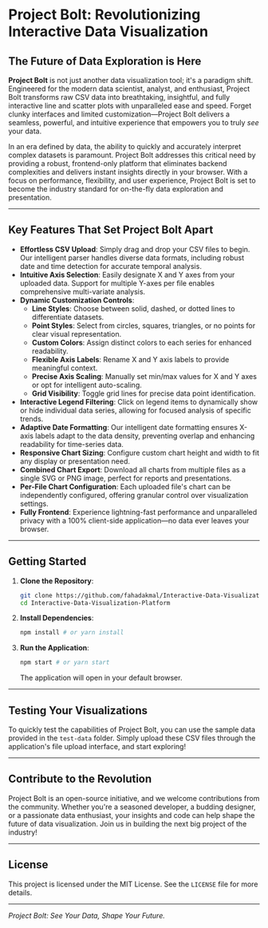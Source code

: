 # Project Bolt: Revolutionizing Interactive Data Visualization

## The Future of Data Exploration is Here

**Project Bolt** is not just another data visualization tool; it's a paradigm shift. Engineered for the modern data scientist, analyst, and enthusiast, Project Bolt transforms raw CSV data into breathtaking, insightful, and fully interactive line and scatter plots with unparalleled ease and speed. Forget clunky interfaces and limited customization—Project Bolt delivers a seamless, powerful, and intuitive experience that empowers you to truly *see* your data.

In an era defined by data, the ability to quickly and accurately interpret complex datasets is paramount. Project Bolt addresses this critical need by providing a robust, frontend-only platform that eliminates backend complexities and delivers instant insights directly in your browser. With a focus on performance, flexibility, and user experience, Project Bolt is set to become the industry standard for on-the-fly data exploration and presentation.

---

## Key Features That Set Project Bolt Apart

*   **Effortless CSV Upload**: Simply drag and drop your CSV files to begin. Our intelligent parser handles diverse data formats, including robust date and time detection for accurate temporal analysis.
*   **Intuitive Axis Selection**: Easily designate X and Y axes from your uploaded data. Support for multiple Y-axes per file enables comprehensive multi-variate analysis.
*   **Dynamic Customization Controls**:
    *   **Line Styles**: Choose between solid, dashed, or dotted lines to differentiate datasets.
    *   **Point Styles**: Select from circles, squares, triangles, or no points for clear visual representation.
    *   **Custom Colors**: Assign distinct colors to each series for enhanced readability.
    *   **Flexible Axis Labels**: Rename X and Y axis labels to provide meaningful context.
    *   **Precise Axis Scaling**: Manually set min/max values for X and Y axes or opt for intelligent auto-scaling.
    *   **Grid Visibility**: Toggle grid lines for precise data point identification.
*   **Interactive Legend Filtering**: Click on legend items to dynamically show or hide individual data series, allowing for focused analysis of specific trends.
*   **Adaptive Date Formatting**: Our intelligent date formatting ensures X-axis labels adapt to the data density, preventing overlap and enhancing readability for time-series data.
*   **Responsive Chart Sizing**: Configure custom chart height and width to fit any display or presentation need.
*   **Combined Chart Export**: Download all charts from multiple files as a single SVG or PNG image, perfect for reports and presentations.
*   **Per-File Chart Configuration**: Each uploaded file's chart can be independently configured, offering granular control over visualization settings.
*   **Fully Frontend**: Experience lightning-fast performance and unparalleled privacy with a 100% client-side application—no data ever leaves your browser.

---

## Getting Started

1.  **Clone the Repository**:
    ```bash
    git clone https://github.com/fahadakmal/Interactive-Data-Visualization-Platform.git
    cd Interactive-Data-Visualization-Platform
    ```
2.  **Install Dependencies**:
    ```bash
    npm install # or yarn install
    ```
3.  **Run the Application**:
    ```bash
    npm start # or yarn start
    ```
    The application will open in your default browser.

---

## Testing Your Visualizations

To quickly test the capabilities of Project Bolt, you can use the sample data provided in the `test-data` folder. Simply upload these CSV files through the application's file upload interface, and start exploring!

---

## Contribute to the Revolution

Project Bolt is an open-source initiative, and we welcome contributions from the community. Whether you're a seasoned developer, a budding designer, or a passionate data enthusiast, your insights and code can help shape the future of data visualization. Join us in building the next big project of the industry!

---

## License

This project is licensed under the MIT License. See the `LICENSE` file for more details.

---

*Project Bolt: See Your Data, Shape Your Future.*
